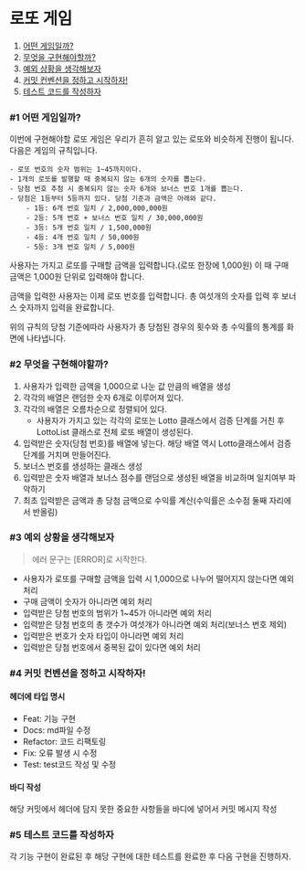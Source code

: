 # 로또 게임

1. [어떤 게임일까?](#1-어떤-게임일까)
2. [무엇을 구현해야할까?](#2-무엇을-구현해야할까)
3. [예외 상황을 생각해보자](#3-예외-상황을-생각해보자)
4. [커밋 컨벤션을 정하고 시작하자!](#4-커밋-컨벤션을-정하고-시작하자)
5. [테스트 코드를 작성하자](#5-테스트-코드를-작성하자)

### #1 어떤 게임일까?

이번에 구현해야할 로또 게임은 우리가 흔히 알고 있는 로또와 비슷하게 진행이 됩니다. 다음은 게임의 규칙입니다.

```
- 로또 번호의 숫자 범위는 1~45까지이다.
- 1개의 로또를 발행할 때 중복되지 않는 6개의 숫자를 뽑는다.
- 당첨 번호 추첨 시 중복되지 않는 숫자 6개와 보너스 번호 1개를 뽑는다.
- 당첨은 1등부터 5등까지 있다. 당첨 기준과 금액은 아래와 같다.
    - 1등: 6개 번호 일치 / 2,000,000,000원
    - 2등: 5개 번호 + 보너스 번호 일치 / 30,000,000원
    - 3등: 5개 번호 일치 / 1,500,000원
    - 4등: 4개 번호 일치 / 50,000원
    - 5등: 3개 번호 일치 / 5,000원
```

사용자는 가지고 로또를 구매할 금액을 입력합니다.(로또 한장에 1,000원) 이 때 구매 금액은 1,000원 단위로 입력해야 합니다.

금액을 입력한 사용자는 이제 로또 번호를 입력합니다. 총 여섯개의 숫자를 입력 후 보너스 숫자까지 입력을 완료합니다.

위의 규칙의 당첨 기준에따라 사용자가 총 당첨된 경우의 횟수와 총 수익률의 통계를 화면에 나타냅니다.

### #2 무엇을 구현해야할까?

1. 사용자가 입력한 금액을 1,000으로 나눈 값 만큼의 배열을 생성
2. 각각의 배열은 랜덤한 숫자 6개로 이루어져 있다.
3. 각각의 배열은 오름차순으로 정렬되어 있다.
   - 사용자가 가지고 있는 각각의 로또는 Lotto 클래스에서 검증 단계를 거친 후 LottoList 클래스로 전체 로또 배열이 생성된다.
4. 입력받은 숫자(당첨 번호)를 배열에 넣는다. 해당 배열 역시 Lotto클래스에서 검증 단계를 거치며 만들어진다.
5. 보너스 번호를 생성하는 클래스 생성
6. 입력받은 숫자 배열과 보너스 점수를 랜덤으로 생성된 배열을 비교하며 일치여부 파악하기
7. 최초 입력받은 금액과 총 당첨 금액으로 수익률 계산(수익률은 소수점 둘째 자리에서 반올림)

### #3 예외 상황을 생각해보자

> 에러 문구는 [ERROR]로 시작한다.

- 사용자가 로또를 구매할 금액을 입력 시 1,000으로 나누어 떨어지지 않는다면 예외 처리
- 구매 금액이 숫자가 아니라면 예외 처리
- 입력받은 당첨 번호의 범위가 1~45가 아니라면 예외 처리
- 입력받은 당첨 번호의 총 갯수가 여섯개가 아니라면 예외 처리(보너스 번호 제외)
- 입력받은 번호가 숫자 타입이 아니라면 예외 처리
- 입력받은 당첨 번호에서 중복된 값이 있다면 예외 처리

### #4 커밋 컨벤션을 정하고 시작하자!

#### 헤더에 타입 명시

- Feat: 기능 구현
- Docs: md파일 수정
- Refactor: 코드 리팩토링
- Fix: 오류 발생 시 수정
- Test: test코드 작성 및 수정

#### 바디 작성

해당 커밋에서 헤더에 담지 못한 중요한 사항들을 바디에 넣어서 커밋 메시지 작성

### #5 테스트 코드를 작성하자

각 기능 구현이 완료된 후 해당 구현에 대한 테스트를 완료한 후 다음 구현을 진행하자.
